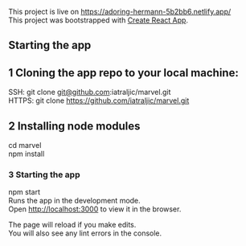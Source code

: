 This project is live on https://adoring-hermann-5b2bb6.netlify.app/<br/>
This project was bootstrapped with [Create React App](https://github.com/facebook/create-react-app).<br/>

## Starting the app

## 1 Cloning the app repo to your local machine:
  SSH: git clone git@github.com:iatraljic/marvel.git<br />
  HTTPS: git clone https://github.com/iatraljic/marvel.git

## 2 Installing node modules
  cd marvel <br />
  npm install

### 3 Starting the app
  npm start <br />
  Runs the app in the development mode.<br />
  Open [http://localhost:3000](http://localhost:3000) to view it in the browser. <br />

  The page will reload if you make edits.<br />
  You will also see any lint errors in the console.
